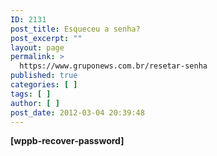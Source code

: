 ```yaml
---
ID: 2131
post_title: Esqueceu a senha?
post_excerpt: ""
layout: page
permalink: >
  https://www.gruponews.com.br/resetar-senha
published: true
categories: [ ]
tags: [ ]
author: [ ]
post_date: 2012-03-04 20:39:48
---
```

<strong>[wppb-recover-password]</strong>